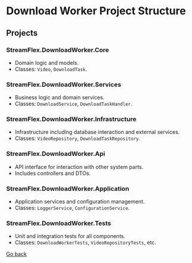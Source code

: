 # Download Worker Project Structure

## Projects

### StreamFlex.DownloadWorker.Core
- Domain logic and models.
- Classes: `Video`, `DownloadTask`.

### StreamFlex.DownloadWorker.Services
- Business logic and domain services.
- Classes: `DownloadService`, `DownloadTaskHandler`.

### StreamFlex.DownloadWorker.Infrastructure
- Infrastructure including database interaction and external services.
- Classes: `VideoRepository`, `DownloadTaskRepository`.

### StreamFlex.DownloadWorker.Api
- API interface for interaction with other system parts.
- Includes controllers and DTOs.

### StreamFlex.DownloadWorker.Application
- Application services and configuration management.
- Classes: `LoggerService`, `ConfigurationService`.

### StreamFlex.DownloadWorker.Tests
- Unit and integration tests for all components.
- Classes: `DownloadWorkerTests`, `VideoRepositoryTests`, etc.

[Go back](../development-of-download-worker.md#download-worker-project-structure)